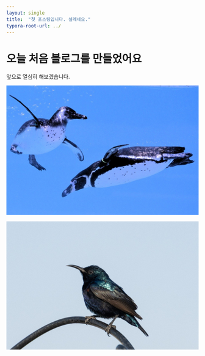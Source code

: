 ```yaml
---
layout: single
title:  "첫 포스팅입니다. 설레네요."
typora-root-url: ../
---
```


# 오늘 처음 블로그를 만들었어요

앞으로 열심히 해보겠습니다.

![penguin-8751952_1280](/images/2024-05-22-first/penguin-8751952_1280.jpg)



![bird-8763079_1280](/images/2024-05-22-first/bird-8763079_1280.jpg)
